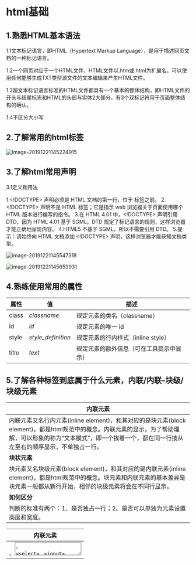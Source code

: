 # html基础

## 1.熟悉HTML基本语法

1.1文本标记语言，即HTML（Hypertext Markup Language），是用于描述网页文档的一种标记语言。

1.2一个网页对应于一个HTML文件，HTML文件以.htm或.html为扩展名。可以使用任何能够生成TXT类型源文件的文本编辑来产生HTML文件。 

1.3超文本标记语言标准的HTML文件都具有一个基本的整体结构，即HTML文件的开头与结尾标志和HTML的头部与实体2大部分。有3个双标记符用于页面整体结构的确认。

1.4不区分大小写

## 2.了解常用的html标签

![image-20191221145224915](C:\Users\zhangxiaoliang\Desktop\总结\HTML初级\html常用标签分类.png)

## 3.了解html常用声明

3.1定义和用法

1.<!DOCTYPE> 声明必须是 HTML 文档的第一行，位于 <html> 标签之前。
2.<!DOCTYPE> 声明不是 HTML 标签；它是指示 web 浏览器关于页面使用哪个 HTML 版本进行编写的指令。
3.在 HTML 4.01 中，<!DOCTYPE> 声明引用 DTD，因为 HTML 4.01 基于 SGML。DTD 规定了标记语言的规则，这样浏览器才能正确地呈现内容。
4.HTML5 不基于 SGML，所以不需要引用 DTD。
5.提示：请始终向 HTML 文档添加 <!DOCTYPE> 声明，这样浏览器才能获知文档类型。

![image-20191221145547318](C:\Users\zhangxiaoliang\Desktop\总结\HTML初级\常用的DOCTYPE声明1.png)

![image-20191221145659931](C:\Users\zhangxiaoliang\Desktop\总结\HTML初级\常用的DOCTYPE声明2.png)

## 4.熟练使用常用的属性

| 属性  | 值                 | 描述                                     |
| ----- | ------------------ | ---------------------------------------- |
| class | *classname*        | 规定元素的类名（classname）              |
| id    | *id*               | 规定元素的唯一 id                        |
| style | *style_definition* | 规定元素的行内样式（inline style）       |
| title | *text*             | 规定元素的额外信息（可在工具提示中显示） |

## 5.了解各种标签到底属于什么元素，内联/内联-块级/块级元素

| **内联元素**                                                 |
| ------------------------------------------------------------ |
| 内联元素又名行内元素(inline element)，和其对应的是块元素(block element)，都是html规范中的概念。内联元素的显示，为了帮助理解，可以形象的称为“文本模式”，即一个挨着一个，都在同一行按从左至右的顺序显示，不单独占一行。 |
| **块状元素**                                                 |
| 块元素又名块级元素(block element)，和其对应的是内联元素(inline element)，都是html规范中的概念。块元素和内联元素的基本差异是块元素一般都从新行开始，相邻的块级元素将会在不同行显示。 |
| **如何区分**                                                 |
| 判断的标准有两个：1、是否独占一行；2、是否可以单独为元素设置高度和宽度。 |

| **内联元素**                                                 |
| ------------------------------------------------------------ |
| <span>、<textarea>、 <select>、<input>、<img>、<label>、<a>、<br>、<i>、<b>、<small>、<em>、<strong>、<code>、<cite>、<sup>、<sub>、 <bdo> 、<abbr>、<mark>、<q> |
| **块状元素**                                                 |
| <!DOCTYPE> 、<html>、<head>、<body>、<title>、<meta>、<base>、<style>、<link>、<script>、<noscript><aside>、<footer>、<header>、<nav>、<section>、<div>、<iframe> <table>、<thead>、<tbody>、<tfoot>、<tr>、<td>、<th>、<col>、<colgroup>、<caption> <from>、<button>、<optgroup>、<option>、<fieldset>、<legend> <datalist>、<ul>、<ol>、<li>、<dl>、<dt>、<dd> <dialog>、<meter>、<time>、<keygen>、<output>、<progress>、<!DOCTYPE>、<!-- —>、<hr> <audio>、<video>、<canvas>、<embed>、<figure>、<figcaption>、<source>、<map>、<area>、<object>、<param> <article>、<details>、<summary>、<hgroup>、<h1> - <h6> 、<p>、<br>、<pre>、<blockquote>、<ins>、<del>、<address> |